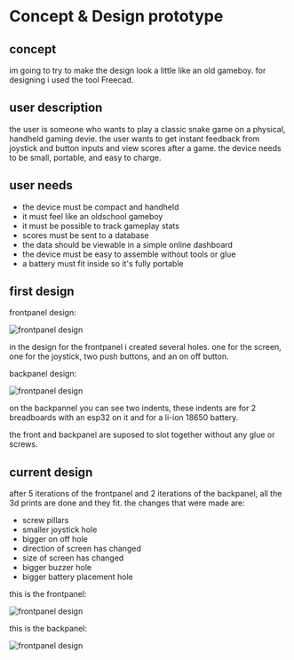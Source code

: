 # Concept & Design prototype

## concept
im going to try to make the design look a little like an old gameboy. for designing i used the tool Freecad.

## user description
the user is someone who wants to play a classic snake game on a physical, handheld gaming devie. the user wants to get instant feedback from joystick and button inputs and view scores after a game. the device needs to be small, portable, and easy to charge.

## user needs
- the device must be compact and handheld
- it must feel like an oldschool gameboy
- it must be possible to track gameplay stats
- scores must be sent to a database
- the data should be viewable in a simple online dashboard
- the device must be easy to assemble without tools or glue
- a battery must fit inside so it's fully portable

## first design

frontpanel design:

![frontpanel design](https://teemiixuujuu34-fa53a7.dev.hihva.nl/assets/designfrontpicture.png)

in the design for the frontpanel i created several holes. one for the screen, one for the joystick, two push buttons, and an on off button. 

backpanel design:

![frontpanel design](https://teemiixuujuu34-fa53a7.dev.hihva.nl/assets/designbackpicture.png)

on the backpannel you can see two indents, these indents are for 2 breadboards with an esp32 on it and for a li-ion 18650 battery. 

the front and backpanel are suposed to slot together without any glue or screws.

## current design
after 5 iterations of the frontpanel and 2 iterations of the backpanel, all the 3d prints are done and they fit.
the changes that were made are:
- screw pillars
- smaller joystick hole
- bigger on off hole
- direction of screen has changed
- size of screen has changed
- bigger buzzer hole
- bigger battery placement hole


this is the frontpanel:

![frontpanel design](https://teemiixuujuu34-fa53a7.dev.hihva.nl/assets/frontpanel_v5.png)

this is the backpanel:

![frontpanel design](https://teemiixuujuu34-fa53a7.dev.hihva.nl/assets/backpanel_v2.png)
